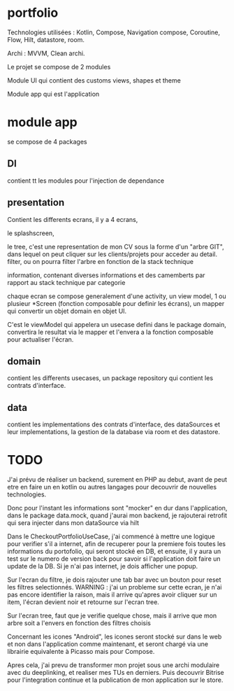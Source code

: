 # portfolio

Technologies utilisées : Kotlin, Compose, Navigation compose, Coroutine, Flow, Hilt, datastore, room.

Archi : MVVM, Clean archi.

Le projet se compose de 2 modules

Module UI qui contient des customs views, shapes et theme

Module app qui est l'application

# module app

se compose de 4 packages

## DI
contient tt les modules pour l'injection de dependance

## presentation
Contient les differents ecrans, il y a 4 ecrans,

le splashscreen, 

le tree, c'est une representation de mon CV sous la forme d'un "arbre GIT", dans lequel on peut cliquer sur les clients/projets pour acceder au detail.
filter, ou on pourra filter l'arbre en fonction de la stack technique

information, contenant diverses informations et des camemberts par rapport au stack technique par categorie

chaque ecran se compose generalement d'une activity, un view model, 1 ou plusieur *Screen (fonction composable pour definir les écrans), un mapper qui convertir un objet domain en objet UI.

C'est le viewModel qui appelera un usecase defini dans le package domain, convertira le resultat via le mapper et l'envera a la fonction composable pour actualiser l'écran.

## domain
contient les differents usecases, un package repository qui contient les contrats d'interface.

## data
contient les implementations des contrats d'interface, des dataSources et leur implementations, la gestion de la database via room et des datastore.

# TODO

J'ai prévu de réaliser un backend, surement en PHP au debut, avant de peut etre en faire un en kotlin ou autres langages pour decouvrir de nouvelles technologies.

Donc pour l'instant les informations sont "mocker" en dur dans l'application, dans le package data.mock, quand j'aurai mon backend, je rajouterai retrofit qui sera injecter dans mon dataSource via hilt

Dans le CheckoutPortfolioUseCase, j'ai commencé à mettre une logique pour verifier s'il a internet, afin de recuperer pour la premiere fois toutes les informations du portofolio, qui seront stocké en DB, et ensuite, il y aura un test sur le numero de version back pour savoir si l'application doit faire un update de la DB. Si je n'ai pas internet, je dois afficher une popup.

Sur l'ecran du filtre, je dois rajouter une tab bar avec un bouton pour reset les filtres selectionnés.
WARNING : j'ai un probleme sur cette ecran, je n'ai pas encore identifier la raison, mais il arrive qu'apres avoir cliquer sur un item, l'écran devient noir et retourne sur l'ecran tree.

Sur l'ecran tree, faut que je verifie quelque chose, mais il arrive que mon arbre soit a l'envers en fonction des filtres choisis

Concernant les icones "Android", les icones seront stocké sur dans le web et non dans l'application comme maintenant, et seront chargé via une librairie equivalente à Picasso mais pour Compose.

Apres cela, j'ai prevu de transformer mon projet sous une archi modulaire avec du deeplinking, et realiser mes TUs en derniers.
Puis decouvrir Bitrise pour l'integration continue et la publication de mon application sur le store.
